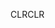 <span data-ttu-id="36e03-101">CLR</span><span class="sxs-lookup"><span data-stu-id="36e03-101">CLR</span></span>